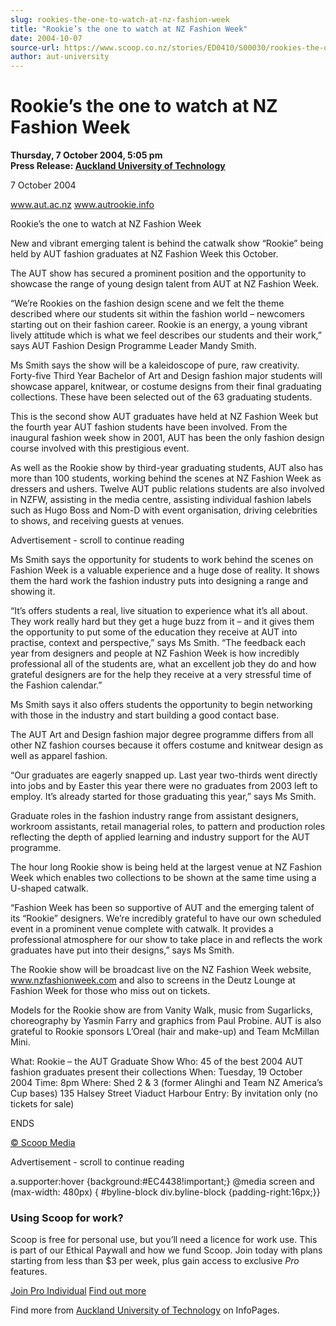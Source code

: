 ```yaml
---
slug: rookies-the-one-to-watch-at-nz-fashion-week
title: "Rookie’s the one to watch at NZ Fashion Week"
date: 2004-10-07
source-url: https://www.scoop.co.nz/stories/ED0410/S00030/rookies-the-one-to-watch-at-nz-fashion-week.htm
author: aut-university
---
```

Rookie’s the one to watch at NZ Fashion Week
============================================

**Thursday, 7 October 2004, 5:05 pm**  
**Press Release: [Auckland University of Technology](https://info.scoop.co.nz/Auckland_University_of_Technology)**

7 October 2004

www.aut.ac.nz www.autrookie.info

Rookie’s the one to watch at NZ Fashion Week

New and vibrant emerging talent is behind the catwalk show “Rookie” being held by AUT fashion graduates at NZ Fashion Week this October.

The AUT show has secured a prominent position and the opportunity to showcase the range of young design talent from AUT at NZ Fashion Week.

“We’re Rookies on the fashion design scene and we felt the theme described where our students sit within the fashion world – newcomers starting out on their fashion career. Rookie is an energy, a young vibrant lively attitude which is what we feel describes our students and their work,” says AUT Fashion Design Programme Leader Mandy Smith.

Ms Smith says the show will be a kaleidoscope of pure, raw creativity. Forty-five Third Year Bachelor of Art and Design fashion major students will showcase apparel, knitwear, or costume designs from their final graduating collections. These have been selected out of the 63 graduating students.

This is the second show AUT graduates have held at NZ Fashion Week but the fourth year AUT fashion students have been involved. From the inaugural fashion week show in 2001, AUT has been the only fashion design course involved with this prestigious event.

As well as the Rookie show by third-year graduating students, AUT also has more than 100 students, working behind the scenes at NZ Fashion Week as dressers and ushers. Twelve AUT public relations students are also involved in NZFW, assisting in the media centre, assisting individual fashion labels such as Hugo Boss and Nom-D with event organisation, driving celebrities to shows, and receiving guests at venues.

Advertisement - scroll to continue reading





Ms Smith says the opportunity for students to work behind the scenes on Fashion Week is a valuable experience and a huge dose of reality. It shows them the hard work the fashion industry puts into designing a range and showing it.

“It’s offers students a real, live situation to experience what it’s all about. They work really hard but they get a huge buzz from it – and it gives them the opportunity to put some of the education they receive at AUT into practise, context and perspective,” says Ms Smith. “The feedback each year from designers and people at NZ Fashion Week is how incredibly professional all of the students are, what an excellent job they do and how grateful designers are for the help they receive at a very stressful time of the Fashion calendar.”

Ms Smith says it also offers students the opportunity to begin networking with those in the industry and start building a good contact base.

The AUT Art and Design fashion major degree programme differs from all other NZ fashion courses because it offers costume and knitwear design as well as apparel fashion.

“Our graduates are eagerly snapped up. Last year two-thirds went directly into jobs and by Easter this year there were no graduates from 2003 left to employ. It’s already started for those graduating this year,” says Ms Smith.

Graduate roles in the fashion industry range from assistant designers, workroom assistants, retail managerial roles, to pattern and production roles reflecting the depth of applied learning and industry support for the AUT programme.

The hour long Rookie show is being held at the largest venue at NZ Fashion Week which enables two collections to be shown at the same time using a U-shaped catwalk.

“Fashion Week has been so supportive of AUT and the emerging talent of its “Rookie” designers. We’re incredibly grateful to have our own scheduled event in a prominent venue complete with catwalk. It provides a professional atmosphere for our show to take place in and reflects the work graduates have put into their designs,” says Ms Smith.

The Rookie show will be broadcast live on the NZ Fashion Week website, www.nzfashionweek.com and also to screens in the Deutz Lounge at Fashion Week for those who miss out on tickets.

Models for the Rookie show are from Vanity Walk, music from Sugarlicks, choreography by Yasmin Farry and graphics from Paul Probine. AUT is also grateful to Rookie sponsors L’Oreal (hair and make-up) and Team McMillan Mini.

What: Rookie – the AUT Graduate Show Who: 45 of the best 2004 AUT fashion graduates present their collections When: Tuesday, 19 October 2004 Time: 8pm Where: Shed 2 & 3 (former Alinghi and Team NZ America’s Cup bases) 135 Halsey Street Viaduct Harbour Entry: By invitation only (no tickets for sale)

ENDS

[© Scoop Media](http://www.scoop.co.nz/about/terms.html)  

Advertisement - scroll to continue reading



a.supporter:hover {background:#EC4438!important;} @media screen and (max-width: 480px) { #byline-block div.byline-block {padding-right:16px;}}

### Using Scoop for work?

Scoop is free for personal use, but you’ll need a licence for work use. This is part of our Ethical Paywall and how we fund Scoop. Join today with plans starting from less than $3 per week, plus gain access to exclusive _Pro_ features.  
  
[Join Pro Individual](https://pro.scoop.co.nz/Individual/?from=ProIn24) [Find out more](https://pro.scoop.co.nz/using-scoop-for-work/?from=ProIn24)

Find more from [Auckland University of Technology](https://info.scoop.co.nz/Auckland_University_of_Technology) on InfoPages.